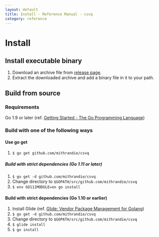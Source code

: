 ```yaml
---
layout: default
title: Install - Reference Manual - csvq
category: reference
---
```


# Install

## Install executable binary

1. Download an archive file from [release page](https://github.com/mithrandie/csvq/releases).
2. Extract the downloaded archive and add a binary file in it to your path.

## Build from source

### Requirements

Go 1.9 or later (ref. [Getting Started - The Go Programming Language](https://golang.org/doc/install))

### Build with one of the following ways

#### Use go get

1. ```$ go get github.com/mithrandie/csvq```

##### Build with strict dependencies (Go 1.11 or later)

1. ```$ go get -d github.com/mithrandie/csvq```
2. Change directory to `$GOPATH/src/github.com/mithrandie/csvq`
3. ```$ env GO111MODULE=on go install```

#### Build with strict dependencies (Go 1.10 or earlier)

1. Install Glide (ref. [Glide: Vendor Package Management for Golang](https://github.com/Masterminds/glide))
2. ```$ go get -d github.com/mithrandie/csvq```
3. Change directory to `$GOPATH/src/github.com/mithrandie/csvq`
4. ```$ glide install```
5. ```$ go install```


